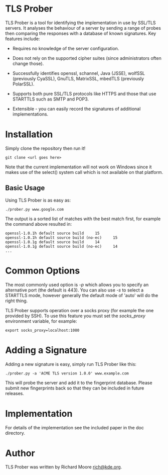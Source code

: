# TLS Prober

TLS Prober is a tool for identifying the implementation in use by SSL/TLS
servers. It analyses the behaviour of a server by sending a range of probes
then comparing the responses with a database of known signatures. Key features
include:

 * Requires no knowledge of the server configuration.

 * Does not rely on the supported cipher suites (since administrators often change those).

 * Successfully identifies openssl, schannel, Java (JSSE), wolfSSL (previously
   CyaSSL), GnuTLS, MatrixSSL, mbedTLS (previously PolarSSL).

 * Supports both pure SSL/TLS protocols like HTTPS and those that use STARTTLS
   such as SMTP and POP3.

 * Extensible - you can easily record the signatures of additional
   implementations.

# Installation

Simply clone the repository then run it!

```
git clone <url goes here>
```

Note that the current implementation will not work on Windows since it makes
use of the select() system call which is not available on that platform.

## Basic Usage

Using TLS Prober is as easy as:

```
./prober.py www.google.com
```

The output is a sorted list of matches with the best match first, for example
the command above resulted in:

```
openssl-1.0.1h default source build     15
openssl-1.0.1h default source build (no-ec)     15
openssl-1.0.1g default source build     14
openssl-1.0.1g default source build (no-ec)     14
...
```

# Common Options

The most commonly used option is *-p* which allows you to specify an
alternative port (the default is 443). You can also use *-s* to select a
STARTTLS mode, however generally the default mode of 'auto' will do the right
thing.

TLS Prober supports operation over a socks proxy (for example the one provided
by SSH). To use this feature you must set the *socks_proxy* environment
variable, for example:

```
export socks_proxy=localhost:1080
```

# Adding a Signature

Adding a new signature is easy, simply run TLS Prober like this:

```
./prober.py -a 'ACME TLS version 1.0.0' www.example.com
```

This will probe the server and add it to the fingerprint database. Please
submit new fingerprints back so that they can be included in future releases.

# Implementation

For details of the implementation see the included paper in the doc directory.

# Author

TLS Prober was written by Richard Moore <rich@kde.org>.
